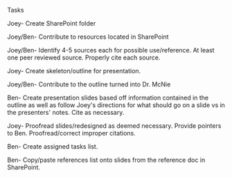 Tasks

Joey- Create SharePoint folder

Joey/Ben- Contribute to resources located in SharePoint

Joey/Ben- Identify 4-5 sources each for possible use/reference. At least
one peer reviewed source. Properly cite each source.

Joey- Create skeleton/outline for presentation.

Joey/Ben- Contribute to the outline turned into Dr. McNie

Ben- Create presentation slides based off information contained in the
outline as well as follow Joey's directions for what should go on a
slide vs in the presenters\' notes. Cite as necessary.

Joey- Proofread slides/redesigned as deemed necessary. Provide pointers
to Ben. Proofread/correct improper citations.

Ben- Create assigned tasks list.

Ben- Copy/paste references list onto slides from the reference doc in
SharePoint.
